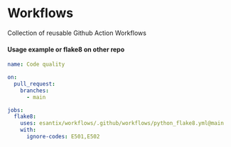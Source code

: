 # Workflows

Collection of reusable Github Action Workflows


#### Usage example or flake8 on other repo

```yml
name: Code quality

on:
  pull_request:
    branches:
      - main

jobs:
  flake8:
    uses: esantix/workflows/.github/workflows/python_flake8.yml@main
    with:
      ignore-codes: E501,E502

```